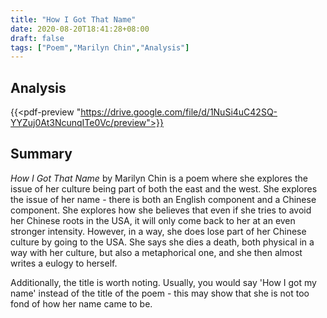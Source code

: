 ```yaml
---
title: "How I Got That Name"
date: 2020-08-20T18:41:28+08:00
draft: false
tags: ["Poem","Marilyn Chin","Analysis"]
---
```


## Analysis

{{<pdf-preview "https://drive.google.com/file/d/1NuSi4uC42SQ-YYZuj0At3NcunqITe0Vc/preview">}}

## Summary

*How I Got That Name* by Marilyn Chin is a poem where she explores the issue of her culture being part of both the east and the west. She explores the issue of her name - there is both an English component and a Chinese component. She explores how she believes that even if she tries to avoid her Chinese roots in the USA, it will only come back to her at an even stronger intensity. However, in a way, she does lose part of her Chinese culture by going to the USA. She says she dies a death, both physical in a way with her culture, but also a metaphorical one, and she then almost writes a eulogy to herself.

Additionally, the title is worth noting. Usually, you would say 'How I got my name' instead of the title of the poem - this may show that she is not too fond of how her name came to be.